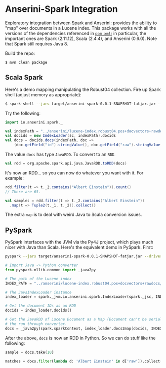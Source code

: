 # Anserini-Spark Integration

Exploratory integration between Spark and Anserini: provides the ability to "map" over documents in a Lucene index.
This package works with all the versions of the dependencies referenced in [`pom.xml`](pom.xml); in particular, the important ones are Spark (2.11.12), Scala (2.4.4), and Anserini (0.6.0).
Note that Spark still requires Java 8.

Build the repo:

```
$ mvn clean package
```

## Scala Spark

Here's a demo mapping manipulating the Robust04 collection.
Fire up Spark shell (adjust memory as appropriate):

```bash
$ spark-shell --jars target/anserini-spark-0.0.1-SNAPSHOT-fatjar.jar --driver-memory 128G
```

Try the following:

```scala
import io.anserini.spark._

val indexPath = "../anserini/lucene-index.robust04.pos+docvectors+rawdocs/"
val docids = new IndexLoader(sc, indexPath).docids
val docs = docids.docs(indexPath, doc =>
    (doc.getField("id").stringValue(), doc.getField("raw").stringValue()))
```

The value `docs` has type `JavaRDD`.
To convert to an `RDD`:

```scala
val rdd = org.apache.spark.api.java.JavaRDD.toRDD(docs)
```

It's now an RDD... so you can now do whatever you want with it.
For example:

```scala
rdd.filter(t => t._2.contains("Albert Einstein")).count()
// There are 65.

val samples = rdd.filter(t => t._2.contains("Albert Einstein"))
  .map(t => Tuple2(t._1, t._2)).collect()
```

The extra `map` is to deal with weird Java to Scala conversion issues.

## PySpark

PySpark interfaces with the JVM via the Py4J project, which plays much nicer with Java than Scala.
Here's the equivalent demo in PySpark.
First:

```bash
pyspark --jars target/anserini-spark-0.0.1-SNAPSHOT-fatjar.jar --driver-memory 128G
```

```python
# Import Java -> Python converter
from pyspark.mllib.common import _java2py

# The path of the Lucene index
INDEX_PATH = "../anserini/lucene-index.robust04.pos+docvectors+rawdocs/"

# The JavaIndexLoader instance
index_loader = spark._jvm.io.anserini.spark.IndexLoader(spark._jsc, INDEX_PATH)

# Get the document IDs as an RDD
docids = index_loader.docids()

# Get the JavaRDD of Lucene Document as a Map (Document can't be serialized),
# the run through convertor.
docs = _java2py(spark.sparkContext, index_loader.docs2map(docids, INDEX_PATH))
```

After the above, `docs` is now an RDD in Python.
So we can do stuff like the following:

```python
sample = docs.take(10)

matches = docs.filter(lambda d: 'Albert Einstein' in d['raw']).collect()
```

